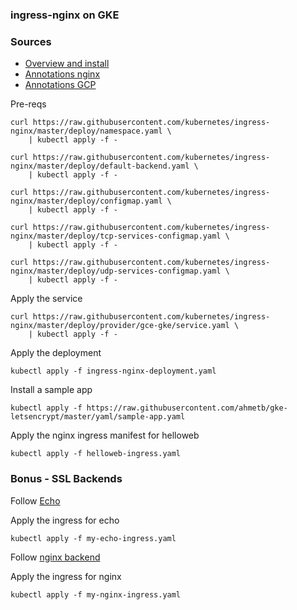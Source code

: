 ### ingress-nginx on GKE

### Sources
* [Overview and install](https://github.com/kubernetes/ingress-nginx)
* [Annotations nginx](https://github.com/kubernetes/ingress-nginx/blob/master/docs/user-guide/annotations.md)
* [Annotations GCP](https://github.com/kubernetes/ingress-gce/blob/master/docs/annotations.md)


Pre-reqs
```
curl https://raw.githubusercontent.com/kubernetes/ingress-nginx/master/deploy/namespace.yaml \
    | kubectl apply -f -

curl https://raw.githubusercontent.com/kubernetes/ingress-nginx/master/deploy/default-backend.yaml \
    | kubectl apply -f -

curl https://raw.githubusercontent.com/kubernetes/ingress-nginx/master/deploy/configmap.yaml \
    | kubectl apply -f -

curl https://raw.githubusercontent.com/kubernetes/ingress-nginx/master/deploy/tcp-services-configmap.yaml \
    | kubectl apply -f -

curl https://raw.githubusercontent.com/kubernetes/ingress-nginx/master/deploy/udp-services-configmap.yaml \
    | kubectl apply -f -
```

Apply the service
```
curl https://raw.githubusercontent.com/kubernetes/ingress-nginx/master/deploy/provider/gce-gke/service.yaml \
    | kubectl apply -f -
```

Apply the deployment
```
kubectl apply -f ingress-nginx-deployment.yaml
```

Install a sample app
```
kubectl apply -f https://raw.githubusercontent.com/ahmetb/gke-letsencrypt/master/yaml/sample-app.yaml
```

Apply the nginx ingress manifest for helloweb
```
kubectl apply -f helloweb-ingress.yaml
```

### Bonus - SSL Backends
Follow [Echo](https://github.com/kenthua/gke/tree/master/gclb/echo)

Apply the ingress for echo
```
kubectl apply -f my-echo-ingress.yaml
```

Follow [nginx backend](https://github.com/kenthua/gke/tree/master/gclb/nginx)

Apply the ingress for nginx
```
kubectl apply -f my-nginx-ingress.yaml
```
